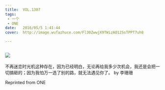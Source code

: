 ```yaml
---
title:	VOL.1307
tags:
 - 一个
 - ONE
date:	2016/05/5 1:41:44
cover:	http://image.wufazhuce.com/Fl30ZwwjX9TWizAO12SsTPPT7uh8

---
```

![](http://image.wufazhuce.com/Fl30ZwwjX9TWizAO12SsTPPT7uh8)
---

不再迷恋时光机这种存在，因为已经明白，无论再给我多少次机会，我还是会把一切搞砸的；因为我怕万一选了别的路，就无法遇见你了。 by 李珊珊
 
Reprinted from ONE
